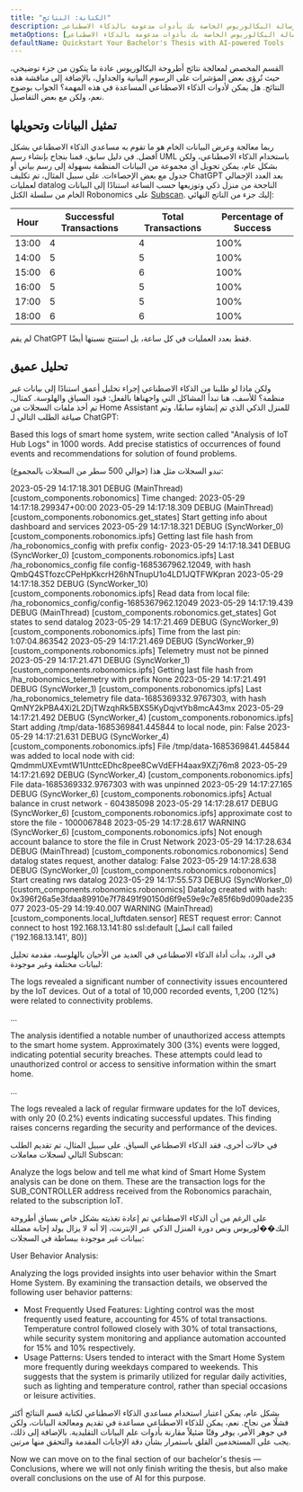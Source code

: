 ```yaml
---
title: "الكتابة: النتائج"
description: ابدأ رسالة البكالوريوس الخاصة بك بأدوات مدعومة بالذكاء الاصطناعي
metaOptions: [تعلم، ابدأ رسالة البكالوريوس الخاصة بك بأدوات مدعومة بالذكاء الاصطناعي]
defaultName: Quickstart Your Bachelor's Thesis with AI-powered Tools
---
```


<RoboAcademyText fWeight="500">
القسم المخصص لمعالجة نتائج أطروحة البكالوريوس عادة ما يتكون من جزء توضيحي، حيث تُرؤى بعض المؤشرات على الرسوم البيانية والجداول، بالإضافة إلى مناقشة هذه النتائج. هل يمكن لأدوات الذكاء الاصطناعي المساعدة في هذه المهمة؟ الجواب بوضوح نعم، ولكن مع بعض التفاصيل.
</RoboAcademyText>

## تمثيل البيانات وتحويلها

ربما معالجة وعرض البيانات الخام هو ما تقوم به مساعدي الذكاء الاصطناعي بشكل أفضل. في دليل سابق، قمنا بنجاح بإنشاء رسم UML باستخدام الذكاء الاصطناعي، ولكن بشكل عام، يمكن تحويل أي مجموعة من البيانات المنظمة بسهولة إلى رسم بياني أو جدول مع بعض الإحصاءات. على سبيل المثال، تم تكليف ChatGPT بعد العدد الإجمالي لعمليات datalog الناجحة من منزل ذكي وتوزيعها حسب الساعة استنادًا إلى البيانات الخام من سلسلة الكتل Robonomics على [Subscan](https://robonomics.subscan.io/). إليك جزء من الناتج النهائي:

| Hour  | Successful Transactions | Total Transactions | Percentage of Success |
|-------|-------------------------|--------------------|-----------------------|
| 13:00 | 4                       | 4                  | 100%                  |
| 14:00 | 5                       | 5                  | 100%                  |
| 15:00 | 6                       | 6                  | 100%                  |
| 16:00 | 5                       | 5                  | 100%                  |
| 17:00 | 5                       | 5                  | 100%                  |
| 18:00 | 6                       | 6                  | 100%                  |

لم يقم ChatGPT فقط بعدد العمليات في كل ساعة، بل استنتج نسبتها أيضًا. 

## تحليل عميق

ولكن ماذا لو طلبنا من الذكاء الاصطناعي إجراء تحليل أعمق استنادًا إلى بيانات غير منظمة؟ للأسف، هنا تبدأ المشاكل التي واجهناها بالفعل: قيود السياق والهلوسة. كمثال، تم أخذ ملفات السجلات من Home Assistant للمنزل الذكي الذي تم إنشاؤه سابقًا، وتم صياغة الطلب التالي لـ ChatGPT:

<RoboAcademyDialog>

Based this logs of smart home system, write section called "Analysis of IoT Hub Logs" in 1000 words. Add precise statistics of occurrences of found events and recommendations for solution of found problems.

</RoboAcademyDialog>

تبدو السجلات مثل هذا (حوالي 500 سطر من السجلات بالمجموع):

<LessonCodeWrapper language="bash" noCopyIcon noLines codeClass="big-code">
    2023-05-29 14:17:18.301 DEBUG (MainThread) [custom_components.robonomics] Time changed: 2023-05-29 14:17:18.299347+00:00
    2023-05-29 14:17:18.309 DEBUG (MainThread) [custom_components.robonomics.get_states] Start getting info about dashboard and services
    2023-05-29 14:17:18.321 DEBUG (SyncWorker_0) [custom_components.robonomics.ipfs] Getting last file hash from /ha_robonomics_config with prefix config-
    2023-05-29 14:17:18.341 DEBUG (SyncWorker_0) [custom_components.robonomics.ipfs] Last /ha_robonomics_config file config-1685367962.12049, with hash QmbQ4STfozcCPeHpKkcrH26hNTnupU1o4LD1JQTFWKpran
    2023-05-29 14:17:18.352 DEBUG (SyncWorker_10) [custom_components.robonomics.ipfs] Read data from local file: /ha_robonomics_config/config-1685367962.12049
    2023-05-29 14:17:19.439 DEBUG (MainThread) [custom_components.robonomics.get_states] Got states to send datalog
    2023-05-29 14:17:21.469 DEBUG (SyncWorker_9) [custom_components.robonomics.ipfs] Time from the last pin: 1:07:04.863542
    2023-05-29 14:17:21.469 DEBUG (SyncWorker_9) [custom_components.robonomics.ipfs] Telemetry must not be pinned
    2023-05-29 14:17:21.471 DEBUG (SyncWorker_1) [custom_components.robonomics.ipfs] Getting last file hash from /ha_robonomics_telemetry with prefix None
    2023-05-29 14:17:21.491 DEBUG (SyncWorker_1) [custom_components.robonomics.ipfs] Last /ha_robonomics_telemetry file data-1685369332.9767303, with hash QmNY2kPBA4Xi2L2DjTWzqhRk5BXS5KyDqjvtYb8mcA43mx
    2023-05-29 14:17:21.492 DEBUG (SyncWorker_4) [custom_components.robonomics.ipfs] Start adding /tmp/data-1685369841.445844 to local node, pin: False
    2023-05-29 14:17:21.631 DEBUG (SyncWorker_4) [custom_components.robonomics.ipfs] File /tmp/data-1685369841.445844 was added to local node with cid: QmdmmUXEvmtW1UnttcEDhc8pee8CwVdEFH4aax9XZj76m8
    2023-05-29 14:17:21.692 DEBUG (SyncWorker_4) [custom_components.robonomics.ipfs] File data-1685369332.9767303 with was unpinned
    2023-05-29 14:17:27.165 DEBUG (SyncWorker_6) [custom_components.robonomics.ipfs] Actual balance in crust network - 604385098
    2023-05-29 14:17:28.617 DEBUG (SyncWorker_6) [custom_components.robonomics.ipfs] approximate cost to store the file - 1000067848
    2023-05-29 14:17:28.617 WARNING (SyncWorker_6) [custom_components.robonomics.ipfs] Not enough account balance to store the file in Crust Network
    2023-05-29 14:17:28.634 DEBUG (MainThread) [custom_components.robonomics.robonomics] Send datalog states request, another datalog: False
    2023-05-29 14:17:28.638 DEBUG (SyncWorker_0) [custom_components.robonomics.robonomics] Start creating rws datalog
    2023-05-29 14:17:55.573 DEBUG (SyncWorker_0) [custom_components.robonomics.robonomics] Datalog created with hash: 0x396f26a5e3fdaa89910e7f78491f90150d6f9e59e9c7e85f6b9d090ade235077
    2023-05-29 14:19:40.007 WARNING (MainThread) [custom_components.local_luftdaten.sensor] REST request error: Cannot connect to host 192.168.13.141:80 ssl:default [اتصل call failed ('192.168.13.141', 80)]

</LessonCodeWrapper>

في الرد، بدأت أداة الذكاء الاصطناعي في العديد من الأحيان بالهلوسة، مقدمة تحليل لبيانات مختلفة وغير موجودة:

<RoboAcademyDialog>

<ChatGPT/>

The logs revealed a significant number of connectivity issues encountered by the IoT devices. Out of a total of 10,000 recorded events, 1,200 (12%) were related to connectivity problems.

...

The analysis identified a notable number of unauthorized access attempts to the smart home system. Approximately 300 (3%) events were logged, indicating potential security breaches. These attempts could lead to unauthorized control or access to sensitive information within the smart home.

...

The logs revealed a lack of regular firmware updates for the IoT devices, with only 20 (0.2%) events indicating successful updates. This finding raises concerns regarding the security and performance of the devices.

</RoboAcademyDialog>

في حالات أخرى، فقد الذكاء الاصطناعي السياق. على سبيل المثال، تم تقديم الطلب التالي لسجلات معاملات Subscan:

<RoboAcademyDialog>

Analyze the logs below and tell me what kind of Smart Home System analysis can be done on them. These are the transaction logs for the SUB_CONTROLLER address received from the Robonomics parachain, related to the subscription IoT.

</RoboAcademyDialog>

على الرغم من أن الذكاء الاصطناعي تم إعادة تغذيته بشكل خاص بسياق أطروحة البك��لوريوس ونص دورة المنزل الذكي عبر الإنترنت، إلا أنه لا يزال يولد إجابة مضللة ببيانات غير موجودة ببساطة في السجلات:

<RoboAcademyDialog>

<ChatGPT/>

User Behavior Analysis:

Analyzing the logs provided insights into user behavior within the Smart Home System. By examining the transaction details, we observed the following user behavior patterns:
- Most Frequently Used Features: Lighting control was the most frequently used feature, accounting for 45% of total transactions. Temperature control followed closely with 30% of total transactions, while security system monitoring and appliance automation accounted for 15% and 10% respectively.
- Usage Patterns: Users tended to interact with the Smart Home System more frequently during weekdays compared to weekends. This suggests that the system is primarily utilized for regular daily activities, such as lighting and temperature control, rather than special occasions or leisure activities.

</RoboAcademyDialog>

بشكل عام، يمكن اعتبار استخدام مساعدي الذكاء الاصطناعي لكتابة قسم النتائج أكثر فشلًا من نجاح. نعم، يمكن للذكاء الاصطناعي مساعدة في تقديم ومعالجة البيانات، ولكن في جوهر الأمر، يوفر وقتًا ضئيلاً مقارنة بأدوات علم البيانات التقليدية. بالإضافة إلى ذلك، يجب على المستخدمين القلق باستمرار بشأن دقة الإجابات المقدمة والتحقق منها مرتين.

<RoboAcademyText fWeight="500">
Now we can move on to the final section of our bachelor's thesis — Conclusions, where we will not only finish writing the thesis, but also make overall conclusions on the use of AI for this purpose.
</RoboAcademyText>